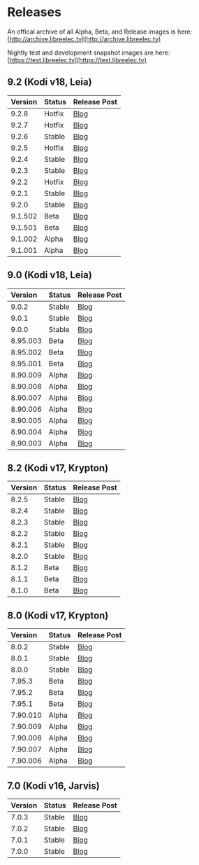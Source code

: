 # Releases

An offical archive of all Alpha, Beta, and Release images is here: [http://archive.libreelec.tv](http://archive.libreelec.tv)

Nightly test and development snapshot images are here: [https://test.libreelec.tv](https://test.libreelec.tv)

## 9.2 \(Kodi v18, Leia\)

| Version | Status | Release Post |
| :--- | :--- | :--- |
| 9.2.8 | Hotfix | [Blog](https://libreelec.tv/2021/07/le-9-2-fix-2-for-widevine/) |
| 9.2.7 | Hotfix | [Blog](https://libreelec.tv/2021/05/le-9-2-7-10b4-fix-widevine/) |
| 9.2.6 | Stable | [Blog](https://libreelec.tv/2020/11/libreelec-leia-9-2-6) |
| 9.2.5 | Hotfix | [Blog](https://libreelec.tv/2020/08/libreelec-leia-9-2-5) |
| 9.2.4 | Stable | [Blog](https://libreelec.tv/2020/08/libreelec-leia-9-2-4) |
| 9.2.3 | Stable | [Blog](https://libreelec.tv/2020/06/libreelec-leia-9-2-3) |
| 9.2.2 | Hotfix | [Blog](https://libreelec.tv/2020/03/libreelec-leia-9-2-2-hotfix) |
| 9.2.1 | Stable | [Blog](https://libreelec.tv/2020/03/libreelec-leia-9-2-1) |
| 9.2.0 | Stable | [Blog](https://libreelec.tv/2019/11/libreelec-leia-9-2-0) |
| 9.1.502 | Beta | [Blog](https://libreelec.tv/2019/10/libreelec-leia-9-2-beta-2) |
| 9.1.501 | Beta | [Blog](https://libreelec.tv/2019/09/libreelec-leia-9-2-beta1) |
| 9.1.002 | Alpha | [Blog](https://libreelec.tv/2019/07/libreelec-leia-9-1-002-alpha) |
| 9.1.001 | Alpha | [Blog](https://libreelec.tv/2019/06/libreelec-9-2-alpha1-rpi4b) |

## 9.0 \(Kodi v18, Leia\)

| Version | Status | Release Post |
| :--- | :--- | :--- |
| 9.0.2 | Stable | [Blog](https://libreelec.tv/2019/05/libreelec-leia-9-0-2-mr) |
| 9.0.1 | Stable | [Blog](https://libreelec.tv/2019/02/libreelec-leia-9-0-1-mr) |
| 9.0.0 | Stable | [Blog](https://libreelec.tv/2019/02/libreelec-leia-9-0-0-release) |
| 8.95.003 | Beta | [Blog](https://libreelec.tv/2019/01/libreelec-leia-v8-95-3-beta) |
| 8.95.002 | Beta | [Blog](https://libreelec.tv/2019/01/libreelec-leia-v8-95-2-beta) |
| 8.95.001 | Beta | [Blog](https://libreelec.tv/2018/12/libreelec-leia-v8-95-1-beta) |
| 8.90.009 | Alpha | [Blog](https://libreelec.tv/2018/12/libreelec-leia-v8-90-009-alpha) |
| 8.90.008 | Alpha | [Blog](https://libreelec.tv/2018/11/libreelec-leia-v8-90-008-alpha) |
| 8.90.007 | Alpha | [Blog](https://libreelec.tv/2018/11/libreelec-leia-v8-90-007-alpha) |
| 8.90.006 | Alpha | [Blog](https://libreelec.tv/2018/10/libreelec-leia-v8-90-006-alpha) |
| 8.90.005 | Alpha | [Blog](https://libreelec.tv/2018/09/libreelec-leia-v8-90-005-alpha) |
| 8.90.004 | Alpha | [Blog](https://libreelec.tv/2018/09/libreelec-leia-v8-90-004-alpha) |
| 8.90.003 | Alpha | [Blog](https://libreelec.tv/2018/08/libreelec-leia-v8-90-003-alpha) |

## 8.2 \(Kodi v17, Krypton\)

| Version | Status | Release Post |
| :--- | :--- | :--- |
| 8.2.5 | Stable | [Blog](https://libreelec.tv/2018/04/libreelec-krypton-8-2-5-mr) |
| 8.2.4 | Stable | [Blog](https://libreelec.tv/2018/03/libreelec-krypton-8-2-4-mr) |
| 8.2.3 | Stable | [Blog](https://libreelec.tv/2018/01/libreelec-krypton-8-2-3-mr) |
| 8.2.2 | Stable | [Blog](https://libreelec.tv/2017/12/libreelec-krypton-8-2-2-mr) |
| 8.2.1 | Stable | [Blog](https://libreelec.tv/2017/11/libreelec-krypton-v8-2-1-mr) |
| 8.2.0 | Stable | [Blog](https://libreelec.tv/2017/10/libreelec-krypton-8-2-0-release) |
| 8.1.2 | Beta | [Blog](https://libreelec.tv/2017/09/libreelec-krypton-v8-1-2-beta) |
| 8.1.1 | Beta | [Blog](https://libreelec.tv/2017/09/libreelec-krypton-v8-1-1-beta) |
| 8.1.0 | Beta | [Blog](https://libreelec.tv/2017/08/libreelec-krypton-v8-1-0-beta) |

## 8.0 \(Kodi v17, Krypton\)

| Version | Status | Release Post |
| :--- | :--- | :--- |
| 8.0.2 | Stable | [Blog](https://libreelec.tv/2017/05/libreelec-krypton-v8-0-2-mr) |
| 8.0.1 | Stable | [Blog](https://libreelec.tv/2017/03/libreelec-krypton-v8-0-1-mr) |
| 8.0.0 | Stable | [Blog](https://libreelec.tv/2017/02/libreelec-krypton-v8-0-0-release) |
| 7.95.3 | Beta | [Blog](https://libreelec.tv/2017/02/libreelec-krypton-v7-95-3-beta) |
| 7.95.2 | Beta | [Blog](https://libreelec.tv/2017/02/libreelec-krypton-v7-95-2-beta) |
| 7.95.1 | Beta | [Blog](https://libreelec.tv/2017/01/libreelec-krypton-v7-95-1-beta) |
| 7.90.010 | Alpha | [Blog](https://libreelec.tv/2016/12/libreelec-krypton-v7-90-010-alpha) |
| 7.90.009 | Alpha | [Blog](https://libreelec.tv/2016/12/libreelec-krypton-v7-90-009-alpha) |
| 7.90.008 | Alpha | [Blog](https://libreelec.tv/2016/10/libreelec-krypton-v7-90-008-alpha) |
| 7.90.007 | Alpha | [Blog](https://libreelec.tv/2016/10/libreelec-krypton-v7-90-007-alpha) |
| 7.90.006 | Alpha | [Blog](https://libreelec.tv/2016/09/libreelec-krypton-v7-90-006-alpha) |

## 7.0 \(Kodi v16, Jarvis\)

| Version | Status | Release Post |
| :--- | :--- | :--- |
| 7.0.3 | Stable | [Blog](https://libreelec.tv/2016/12/libreelec-jarvis-v7-0-3-mr) |
| 7.0.2 | Stable | [Blog](https://libreelec.tv/2016/06/libreelec-jarvis-v7-0-2-mr) |
| 7.0.1 | Stable | [Blog](https://libreelec.tv/2016/05/libreelec-jarvis-v7-0-1) |
| 7.0.0 | Stable | [Blog](https://libreelec.tv/2016/04/libreelec-jarvis-v7-0-0-release) |

